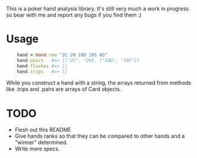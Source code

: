 This is a poker hand analysis library. It's still very much a work in
progress so bear with me and report any bugs if you find them :)

# Usage

``` ruby
    hand = Hand.new "2C 2H 10D 10S AS"
    hand.pairs   #=> [["2C", "2H], ["10D", "10S"]]
    hand.flushes #=> []
    hand.trips   #=> []
```

While you construct a hand with a string, the arrays returned from methods
like .trips and .pairs are arrays of Card objects.

# TODO

- Flesh out this README
- Give hands ranks so that they can be compared to other hands and a
  "winner" determined.
- Write more specs.
